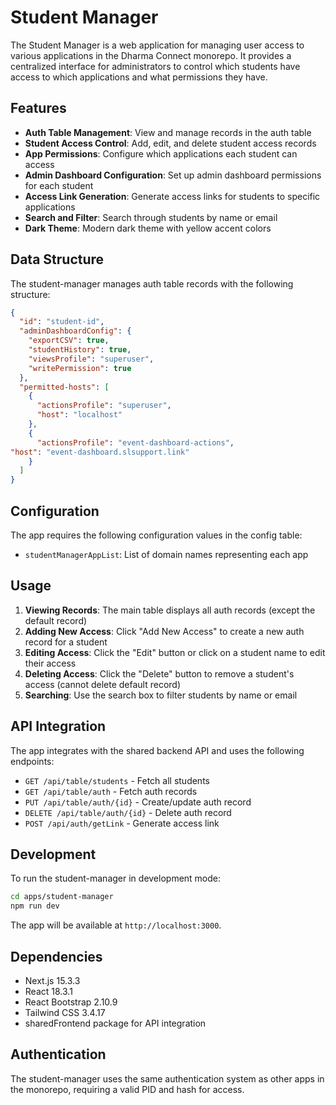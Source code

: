 # Student Manager

The Student Manager is a web application for managing user access to various applications in the Dharma Connect monorepo. It provides a centralized interface for administrators to control which students have access to which applications and what permissions they have.

## Features

- **Auth Table Management**: View and manage records in the auth table
- **Student Access Control**: Add, edit, and delete student access records
- **App Permissions**: Configure which applications each student can access
- **Admin Dashboard Configuration**: Set up admin dashboard permissions for each student
- **Access Link Generation**: Generate access links for students to specific applications
- **Search and Filter**: Search through students by name or email
- **Dark Theme**: Modern dark theme with yellow accent colors

## Data Structure

The student-manager manages auth table records with the following structure:

```json
{
  "id": "student-id",
  "adminDashboardConfig": {
    "exportCSV": true,
    "studentHistory": true,
    "viewsProfile": "superuser",
    "writePermission": true
  },
  "permitted-hosts": [
    {
      "actionsProfile": "superuser",
      "host": "localhost"
    },
    {
      "actionsProfile": "event-dashboard-actions",
"host": "event-dashboard.slsupport.link"
    }
  ]
}
```

## Configuration

The app requires the following configuration values in the config table:

- `studentManagerAppList`: List of domain names representing each app

## Usage

1. **Viewing Records**: The main table displays all auth records (except the default record)
2. **Adding New Access**: Click "Add New Access" to create a new auth record for a student
3. **Editing Access**: Click the "Edit" button or click on a student name to edit their access
4. **Deleting Access**: Click the "Delete" button to remove a student's access (cannot delete default record)
5. **Searching**: Use the search box to filter students by name or email

## API Integration

The app integrates with the shared backend API and uses the following endpoints:

- `GET /api/table/students` - Fetch all students
- `GET /api/table/auth` - Fetch auth records
- `PUT /api/table/auth/{id}` - Create/update auth record
- `DELETE /api/table/auth/{id}` - Delete auth record
- `POST /api/auth/getLink` - Generate access link

## Development

To run the student-manager in development mode:

```bash
cd apps/student-manager
npm run dev
```

The app will be available at `http://localhost:3000`.

## Dependencies

- Next.js 15.3.3
- React 18.3.1
- React Bootstrap 2.10.9
- Tailwind CSS 3.4.17
- sharedFrontend package for API integration

## Authentication

The student-manager uses the same authentication system as other apps in the monorepo, requiring a valid PID and hash for access. 